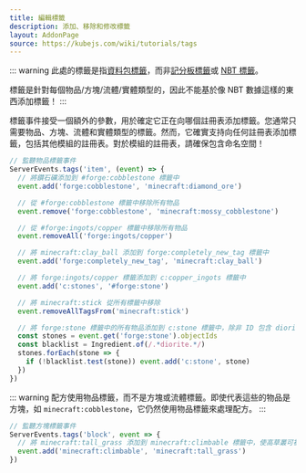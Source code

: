 ```yaml
---
title: 編輯標籤
description: 添加、移除和修改標籤
layout: AddonPage
source: https://kubejs.com/wiki/tutorials/tags
---
```


::: warning
此處的標籤是指[資料包標籤](https://zh.minecraft.wiki/w/標籤)，而非[記分板標籤](https://zh.minecraft.wiki/w/記分板)或 [NBT 標籤](https://zh.minecraft.wiki/w/NBT格式)。

標籤是針對每個物品/方塊/流體/實體類型的，因此不能基於像 NBT 數據這樣的東西添加標籤！
:::

標籤事件接受一個額外的參數，用於確定它正在向哪個註冊表添加標籤。您通常只需要物品、方塊、流體和實體類型的標籤。然而，它確實支持向任何註冊表添加標籤，包括其他模組的註冊表。對於模組的註冊表，請確保包含命名空間！

```js
// 監聽物品標籤事件
ServerEvents.tags('item', (event) => {
  // 將鑽石礦添加到 #forge:cobblestone 標籤中
  event.add('forge:cobblestone', 'minecraft:diamond_ore')

  // 從 #forge:cobblestone 標籤中移除所有物品
  event.remove('forge:cobblestone', 'minecraft:mossy_cobblestone')

  // 從 #forge:ingots/copper 標籤中移除所有物品
  event.removeAll('forge:ingots/copper')

  // 將 minecraft:clay_ball 添加到 forge:completely_new_tag 標籤中
  event.add('forge:completely_new_tag', 'minecraft:clay_ball')

  // 將 forge:ingots/copper 標籤添加到 c:copper_ingots 標籤中
  event.add('c:stones', '#forge:stone')

  // 將 minecraft:stick 從所有標籤中移除
  event.removeAllTagsFrom('minecraft:stick')

  // 將 forge:stone 標籤中的所有物品添加到 c:stone 標籤中，除非 ID 包含 diorite
  const stones = event.get('forge:stone').objectIds
  const blacklist = Ingredient.of(/.*diorite.*/)
  stones.forEach(stone => {
    if (!blacklist.test(stone)) event.add('c:stone', stone)
  })
})
```

::: warning
配方使用物品標籤，而不是方塊或流體標籤。即使代表這些的物品是方塊，如 `minecraft:cobblestone`，它仍然使用物品標籤來處理配方。
:::

```js
// 監聽方塊標籤事件
ServerEvents.tags('block', event => {
  // 將 minecraft:tall_grass 添加到 minecraft:climbable 標籤中，使高草叢可被攀爬。
  event.add('minecraft:climbable', 'minecraft:tall_grass')
})
```